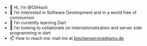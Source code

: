 - 👋 Hi, I’m @OliHoch
- 👀 I’m interested in Software Development and in a world free of communism
- 🌱 I’m currently learning Dart
- 💞️ I’m looking to collaborate on internationalization and server side programming in dart
- 📫 How to reach me: mail me at binchenservice@gmx.de

<!---
OliHoch/OliHoch is a ✨ special ✨ repository because its `README.md` (this file) appears on your GitHub profile.
You can click the Preview link to take a look at your changes.
--->
